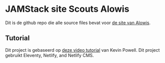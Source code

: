# JAMStack site Scouts Alowis
Dit is de github repo die alle source files bevat voor [de site van Alowis](https://blissful-ride-cb1d85.netlify.app/).


## Tutorial

Dit project is gebaseerd op [deze video tutorial](https://youtu.be/4wD00RT6d-g) van Kevin Powell. Dit project gebruikt Eleventy, Netlify, and Netlify CMS.
